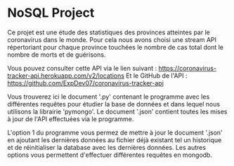 # NoSQL Project

Ce projet est une étude des statistiques des provinces atteintes par le coronavirus dans le monde.
Pour cela nous avons choisi une stream API répertoriant pour chaque province touchées le nombre de cas total dont le nombre de morts et de guérisons.

Vous pouvez consulter cette API via le lien suivant : https://coronavirus-tracker-api.herokuapp.com/v2/locations
Et le GitHub de l'API : https://github.com/ExpDev07/coronavirus-tracker-api

Vous trouverez ici le document '.py' contenant le programme avec les différentes requêtes pour étudier la base de données et dans lequel nous utilisons la librairie 'pymongo'.
Le document '.json' contient toutes les mises à jour de l'API effectuées via le programme.

L'option 1 du programme vous permez de mettre à jour le document '.json' en ajoutant les dernières données au fichier déjà existant tel un historique et de réinitialiser la database avec les dernières données.
Les autres options vous permettent d'effectuer différentes requêtes en mongodb.
